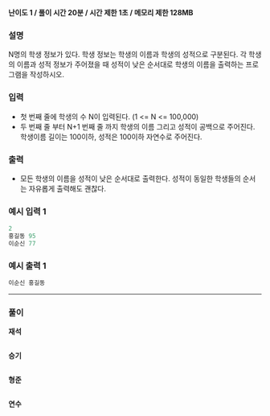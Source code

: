 **난이도 1   /  풀이 시간 20분   /  시간 제한 1초   /  메모리 제한 128MB**

### **설명**

N명의 학생 정보가 있다. 학생 정보는 학생의 이름과 학생의 성적으로 구분된다. 각 학생의 이름과 성적 정보가 주어졌을 때 성적이 낮은 순서대로 학생의 이름을 출력하는 프로그램을 작성하시오.

### **입력**

- 첫 번째 줄에 학생의 수 N이 입력된다. (1 <= N <= 100,000)
- 두 번째 줄 부터 N+1 번째 줄 까지 학생의 이름 그리고 성적이 공백으로 주어진다. 학생이름 길이는 100이하, 성적은 100이하 자연수로 주어진다.

### **출력**

- 모든 학생의 이름을 성적이 낮은 순서대로 출력한다. 성적이 동일한 학생들의 순서는 자유롭게 출력해도 괜찮다.

### **예시 입력 1**

```java
2
홍길동 95
이순신 77
```

### **예시 출력 1**

```java
이순신 홍길동
```

---

### **풀이**

**재석**

```java

```

**승기**

```java

```

**형준**

```java

```

**연수**

```python

```
